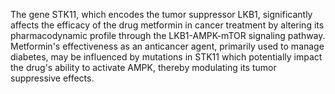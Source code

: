 The gene STK11, which encodes the tumor suppressor LKB1, significantly affects the efficacy of the drug metformin in cancer treatment by altering its pharmacodynamic profile through the LKB1-AMPK-mTOR signaling pathway. Metformin's effectiveness as an anticancer agent, primarily used to manage diabetes, may be influenced by mutations in STK11 which potentially impact the drug's ability to activate AMPK, thereby modulating its tumor suppressive effects.
